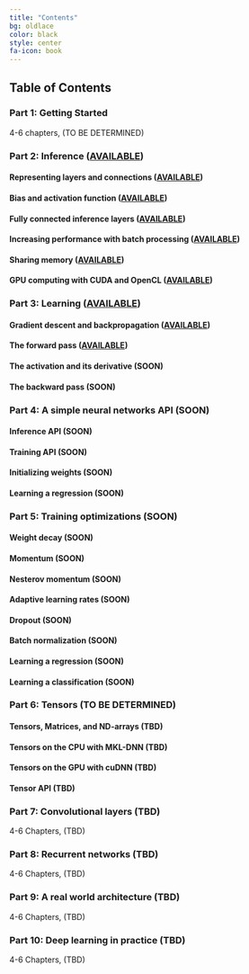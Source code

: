 ```yaml
---
title: "Contents"
bg: oldlace
color: black
style: center
fa-icon: book
---
```

## Table of Contents

### Part 1: Getting Started

4-6 chapters, (TO BE DETERMINED)

### Part 2: Inference ([AVAILABLE](https://www.patreon.com/deep_learning))

#### Representing layers and connections ([AVAILABLE](https://www.patreon.com/deep_learning))

#### Bias and activation function ([AVAILABLE](https://www.patreon.com/deep_learning))

#### Fully connected inference layers ([AVAILABLE](https://www.patreon.com/deep_learning))

#### Increasing performance with batch processing ([AVAILABLE](https://www.patreon.com/deep_learning))

#### Sharing memory ([AVAILABLE](https://www.patreon.com/deep_learning))

#### GPU computing with CUDA and OpenCL ([AVAILABLE](https://www.patreon.com/deep_learning))

### Part 3: Learning ([AVAILABLE](https://www.patreon.com/deep_learning))

#### Gradient descent and backpropagation ([AVAILABLE](https://www.patreon.com/deep_learning))

#### The forward pass ([AVAILABLE](https://www.patreon.com/deep_learning))

#### The activation and its derivative (SOON)

#### The backward pass (SOON)

### Part 4: A simple neural networks API (SOON)

#### Inference API (SOON)

#### Training API (SOON)

#### Initializing weights (SOON)

#### Learning a regression (SOON)

### Part 5: Training optimizations (SOON)

#### Weight decay (SOON)

#### Momentum (SOON)

#### Nesterov momentum (SOON)

#### Adaptive learning rates (SOON)

#### Dropout (SOON)

#### Batch normalization (SOON)

#### Learning a regression (SOON)

#### Learning a classification (SOON)

### Part 6: Tensors (TO BE DETERMINED)

#### Tensors, Matrices, and ND-arrays (TBD)

#### Tensors on the CPU with MKL-DNN (TBD)

#### Tensors on the GPU with cuDNN (TBD)

#### Tensor API (TBD)

### Part 7: Convolutional layers (TBD)

4-6 Chapters, (TBD)

### Part 8: Recurrent networks (TBD)

4-6 Chapters, (TBD)

### Part 9: A real world architecture (TBD)

4-6 Chapters, (TBD)

### Part 10: Deep learning in practice (TBD)

4-6 Chapters, (TBD)

